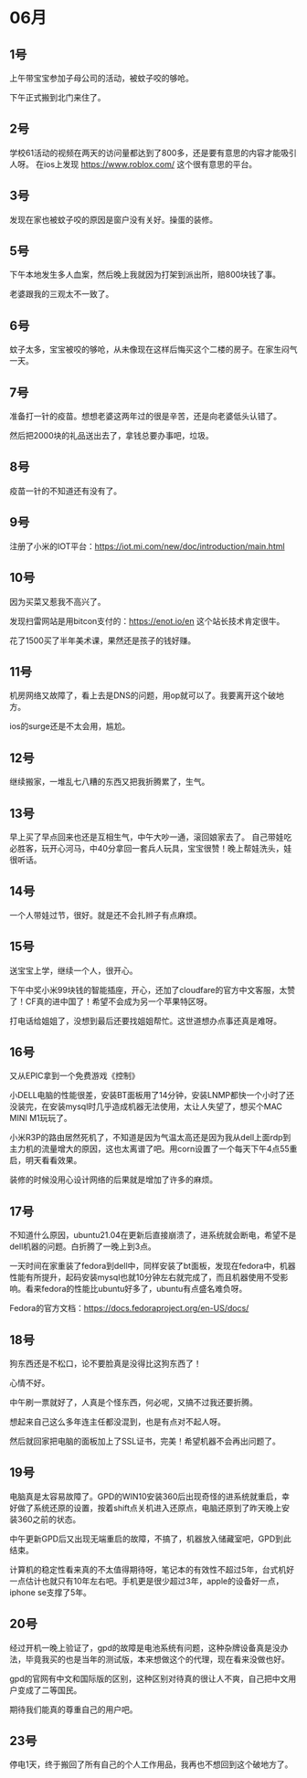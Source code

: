 # 06月

## 1号
上午带宝宝参加子母公司的活动，被蚊子咬的够呛。

下午正式搬到北门来住了。

## 2号
学校61活动的视频在两天的访问量都达到了800多，还是要有意思的内容才能吸引人呀。
在ios上发现 https://www.roblox.com/ 这个很有意思的平台。

## 3号
发现在家也被蚊子咬的原因是窗户没有关好。操蛋的装修。

## 5号
下午本地发生多人血案，然后晚上我就因为打架到派出所，赔800块钱了事。

老婆跟我的三观太不一致了。

## 6号
蚊子太多，宝宝被咬的够呛，从未像现在这样后悔买这个二楼的房子。在家生闷气一天。

## 7号
准备打一针的疫苗。想想老婆这两年过的很是辛苦，还是向老婆低头认错了。

然后把2000块的礼品送出去了，拿钱总要办事吧，垃圾。

## 8号
疫苗一针的不知道还有没有了。

## 9号
注册了小米的IOT平台：https://iot.mi.com/new/doc/introduction/main.html

## 10号
因为买菜又惹我不高兴了。

发现扫雷网站是用bitcon支付的：https://enot.io/en 这个站长技术肯定很牛。

花了1500买了半年美术课，果然还是孩子的钱好赚。

## 11号
机房网络又故障了，看上去是DNS的问题，用op就可以了。我要离开这个破地方。

ios的surge还是不太会用，尴尬。

## 12号
继续搬家，一堆乱七八糟的东西又把我折腾累了，生气。

## 13号
早上买了早点回来也还是互相生气，中午大吵一通，滚回娘家去了。
自己带娃吃必胜客，玩开心河马，中40分拿回一套兵人玩具，宝宝很赞！晚上帮娃洗头，娃很听话。

## 14号
一个人带娃过节，很好。就是还不会扎辫子有点麻烦。

## 15号
送宝宝上学，继续一个人，很开心。

下午中奖小米99块钱的智能插座，开心，还加了cloudfare的官方中文客服，太赞了！CF真的进中国了！希望不会成为另一个苹果特区呀。

打电话给姐姐了，没想到最后还要找姐姐帮忙。这世道想办点事还真是难呀。

## 16号
又从EPIC拿到一个免费游戏《控制》

小DELL电脑的性能很差，安装BT面板用了14分钟，安装LNMP都快一个小时了还没装完，在安装mysql时几乎造成机器无法使用，太让人失望了，想买个MAC MINI M1玩玩了。

小米R3P的路由居然死机了，不知道是因为气温太高还是因为我从dell上面rdp到主力机的流量增大的原因，这也太离谱了吧。用corn设置了一个每天下午4点55重启，明天看看效果。

装修的时候没用心设计网络的后果就是增加了许多的麻烦。

## 17号
不知道什么原因，ubuntu21.04在更新后直接崩溃了，进系统就会断电，希望不是dell机器的问题。白折腾了一晚上到3点。

一天时间在家重装了fedora到dell中，同样安装了bt面板，发现在fedora中，机器性能有所提升，起码安装mysql也就10分钟左右就完成了，而且机器使用不受影响。看来fedora的性能比ubuntu好多了，ubuntu有点盛名难负呀。

Fedora的官方文档：https://docs.fedoraproject.org/en-US/docs/

## 18号
狗东西还是不松口，论不要脸真是没得比这狗东西了！

心情不好。

中午刷一票就好了，人真是个怪东西，何必呢，又搞不过我还要折腾。

想起来自己这么多年连主任都没混到，也是有点对不起人呀。

然后就回家把电脑的面板加上了SSL证书，完美！希望机器不会再出问题了。

## 19号
电脑真是太容易故障了。GPD的WIN10安装360后出现奇怪的进系统就重启，幸好做了系统还原的设置，按着shift点关机进入还原点，电脑还原到了昨天晚上安装360之前的状态。

中午更新GPD后又出现无端重启的故障，不搞了，机器放入储藏室吧，GPD到此结束。

计算机的稳定性看来真的不太值得期待呀，笔记本的有效性不超过5年，台式机好一点估计也就只有10年左右吧。手机更是很少超过3年，apple的设备好一点，iphone se支撑了5年。

## 20号
经过开机一晚上验证了，gpd的故障是电池系统有问题，这种杂牌设备真是没办法，毕竟我买的也是当年的测试版，本来想做这个的代理，现在看来没做也好。

gpd的官网有中文和国际版的区别，这种区别对待真的很让人不爽，自己把中文用户变成了二等国民。

期待我们能真的尊重自己的用户吧。

## 23号
停电1天，终于搬回了所有自己的个人工作用品，我再也不想回到这个破地方了。